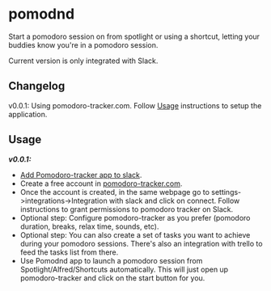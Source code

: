 # pomodnd
Start a pomodoro session on from spotlight or using a shortcut, letting your buddies know you're in a pomodoro session.

Current version is only integrated with Slack.

## Changelog
v0.0.1: Using pomodoro-tracker.com. Follow [Usage](#Usage) instructions to setup the application.

## Usage
***v0.0.1:***
- [Add Pomodoro-tracker app to slack](https://pomodnd.slack.com/apps/AV95U922V-pomodoro-tracker).
- Create a free account in [pomodoro-tracker.com](https://pomodoro-tracker.com/).
- Once the account is created, in the same webpage go to settings->integrations->Integration with slack and click on connect. Follow instructions to grant permissions to pomodoro tracker on Slack.
- Optional step: Configure pomodoro-tracker as you prefer (pomodoro duration, breaks, relax time, sounds, etc).
- Optional step: You can also create a set of tasks you want to achieve during your pomodoro sessions. There's also an integration with trello to feed the tasks list from there.
- Use Pomodnd app to launch a pomodoro session from Spotlight/Alfred/Shortcuts automatically. This will just open up pomodoro-tracker and click on the start button for you.